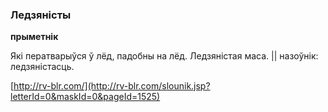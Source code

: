 ### Ледзяністы
**прыметнік**

Які ператварыўся ў лёд, падобны на лёд. Ледзяністая маса. || назоўнік: ледзяністасць.

<a rel="author">[http://rv-blr.com/](http://rv-blr.com/slounik.jsp?letterId=0&maskId=0&pageId=1525)</a>
